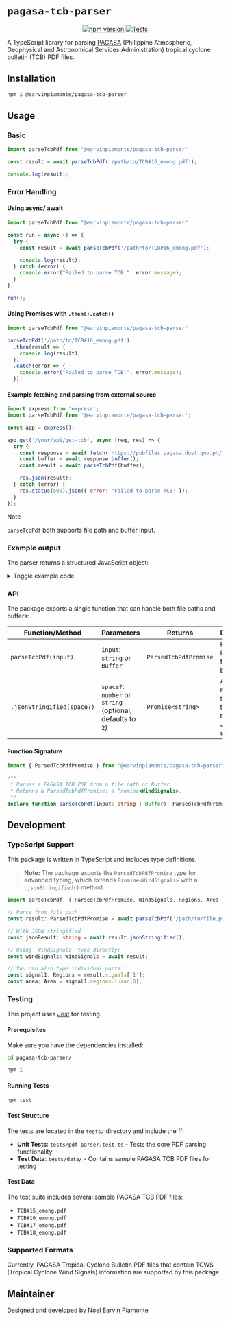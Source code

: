 # `pagasa-tcb-parser`

<p align="center">
    <a href="https://www.npmjs.com/package/@earvinpiamonte/pagasa-tcb-parser">
        <img src="https://img.shields.io/npm/v/@earvinpiamonte/pagasa-tcb-parser.svg" alt="npm version">
    </a>
    <a href="https://github.com/earvinpiamonte/pagasa-tcb-parser/actions/workflows/tests.yml">
        <img src="https://github.com/earvinpiamonte/pagasa-tcb-parser/actions/workflows/tests.yml/badge.svg" alt="Tests">
    </a>
</p>

A TypeScript library for parsing [PAGASA](https://www.pagasa.dost.gov.ph/) (Philippine Atmospheric, Geophysical and Astronomical Services Administration) tropical cyclone bulletin (TCB) PDF files.

## Installation

```bash
npm i @earvinpiamonte/pagasa-tcb-parser
```

## Usage

### Basic

```javascript
import parseTcbPdf from "@earvinpiamonte/pagasa-tcb-parser"

const result = await parseTcbPdf('/path/to/TCB#16_emong.pdf');

console.log(result);
```

### Error Handling

#### Using async/ await

```javascript
import parseTcbPdf from "@earvinpiamonte/pagasa-tcb-parser"

const run = async () => {
  try {
    const result = await parseTcbPdf('/path/to/TCB#16_emong.pdf');

    console.log(result);
  } catch (error) {
    console.error("Failed to parse TCB:", error.message);
  }
};

run();
```

#### Using Promises with `.then().catch()`

```javascript
import parseTcbPdf from "@earvinpiamonte/pagasa-tcb-parser"

parseTcbPdf('/path/to/TCB#16_emong.pdf')
  .then(result => {
    console.log(result);
  })
  .catch(error => {
    console.error("Failed to parse TCB:", error.message);
  });
```

#### Example fetching and parsing from external source

```javascript
import express from 'express';
import parseTcbPdf from '@earvinpiamonte/pagasa-tcb-parser';

const app = express();

app.get('/your/api/get-tcb', async (req, res) => {
  try {
    const response = await fetch('https://pubfiles.pagasa.dost.gov.ph/tamss/weather/bulletin/TCB%2316_emong.pdf');
    const buffer = await response.buffer();
    const result = await parseTcbPdf(buffer);

    res.json(result);
  } catch (error) {
    res.status(500).json({ error: 'Failed to parse TCB' });
  }
});
```

> [!NOTE]
> `parseTcbPdf` both supports file path and buffer input.

### Example output

The parser returns a structured JavaScript object:

<details>
<summary>Toggle example code</summary>

```json
{
  "signals": {
    "1": {
      "regions": {
        "luzon": [
          {
            "name": "Ilocos Norte",
            "parts": [
              "rest"
            ]
          },
          {
            "name": "Ilocos Sur",
            "parts": [
              "northern"
            ],
            "locals": [
              "Gregorio del Pilar",
              "Magsingal",
              "San Esteban",
              "Banayoyo",
              "Burgos",
              "City of Candon",
              "Santiago",
              "San Vicente",
              "Santa Catalina",
              "Lidlidda",
              "Nagbukel",
              "Sinait",
              "Sigay",
              "San Ildefonso",
              "Galimuyod",
              "Quirino",
              "City of Vigan",
              "San Emilio",
              "Cabugao",
              "Caoayan",
              "San Juan",
              "Santa",
              "Bantay",
              "Santo Domingo",
              "Santa Maria",
              "Narvacan",
              "Salcedo",
              "Cervantes"
            ]
          },
          {
            "name": "Abra"
          },
          {
            "name": "Apayao",
            "parts": [
              "rest"
            ]
          },
          {
            "name": "Kalinga"
          },
          {
            "name": "Mountain Province"
          },
          {
            "name": "Cagayan",
            "parts": [
              "rest",
              "mainland"
            ]
          },
          {
            "name": "Isabela",
            "parts": [
              "northern"
            ],
            "locals": [
              "Quirino",
              "Mallig",
              "Quezon",
              "Delfin Albano",
              "Tumauini",
              "Maconacon",
              "San Pablo",
              "Santa Maria",
              "Cabagan",
              "Santo Tomas",
              "Roxas",
              "San Manuel"
            ]
          }
        ],
        "visayas": [],
        "mindanao": []
      }
    },
    "2": {
      "regions": {
        "luzon": [
          {
            "name": "Ilocos Norte",
            "parts": [
              "northern"
            ],
            "locals": [
              "Dumalneg",
              "Pagudpud",
              "Adams",
              "Burgos",
              "Bangui"
            ]
          },
          {
            "name": "Apayao",
            "parts": [
              "northern"
            ],
            "locals": [
              "Calanasan",
              "Luna",
              "Santa Marcela"
            ]
          },
          {
            "name": "Batanes"
          },
          {
            "name": "Babuyan Islands"
          },
          {
            "name": "Cagayan",
            "parts": [
              "northwestern",
              "mainland"
            ],
            "locals": [
              "Camalaniugan",
              "Buguey",
              "Aparri",
              "Allacapan",
              "Ballesteros",
              "Abulug",
              "Pamplona",
              "Claveria",
              "Sanchez-Mira",
              "Santa Praxedes"
            ]
          }
        ],
        "visayas": [],
        "mindanao": []
      }
    }
  }
}
```

</details>

### API

The package exports a single function that can handle both file paths and buffers:

| Function/Method | Parameters | Returns | Description |
|-----------------|------------|---------|-------------|
| `parseTcbPdf(input)` | `input`: `string` or `Buffer` | `ParsedTcbPdfPromise` | Parses a PDF from a file path or buffer. |
| `.jsonStringified(space?)` | `space?`: `number` or `string` (optional, defaults to `2`) | `Promise<string>` | A chainable method that returns the parsed result as a JSON string. |

#### Function Signature

```typescript
import { ParsedTcbPdfPromise } from "@earvinpiamonte/pagasa-tcb-parser";

/**
 * Parses a PAGASA TCB PDF from a file path or Buffer.
 * Returns a ParsedTcbPdfPromise: a Promise<WindSignals>.
 */
declare function parseTcbPdf(input: string | Buffer): ParsedTcbPdfPromise;
```

## Development

### TypeScript Support

This package is written in TypeScript and includes type definitions.

> **Note:** The package exports the `ParsedTcbPdfPromise` type for advanced typing, which extends `Promise<WindSignals>` with a `.jsonStringified()` method.

```typescript
import parseTcbPdf, { ParsedTcbPdfPromise, WindSignals, Regions, Area } from "@earvinpiamonte/pagasa-tcb-parser";

// Parse from file path
const result: ParsedTcbPdfPromise = await parseTcbPdf('/path/to/file.pdf');

// With JSON stringified
const jsonResult: string = await result.jsonStringified();

// Using `WindSignals` type directly:
const windSignals: WindSignals = await result;

// You can also type individual parts:
const signal1: Regions = result.signals['1'];
const area: Area = signal1.regions.luzon[0];
```

### Testing

This project uses [Jest](https://jestjs.io) for testing.

#### Prerequisites

Make sure you have the dependencies installed:

```bash
cd pagasa-tcb-parser/
```

```bash
npm i
```

#### Running Tests

```bash
npm test
```

#### Test Structure

The tests are located in the `tests/` directory and include the ff:

- **Unit Tests**: `tests/pdf-parser.test.ts` - Tests the core PDF parsing functionality
- **Test Data**: `tests/data/` - Contains sample PAGASA TCB PDF files for testing

#### Test Data

The test suite includes several sample PAGASA TCB PDF files:
- `TCB#15_emong.pdf`
- `TCB#16_emong.pdf`
- `TCB#17_emong.pdf`
- `TCB#18_emong.pdf`

### Supported Formats

Currently, PAGASA Tropical Cyclone Bulletin PDF files that contain TCWS (Tropical Cyclone Wind Signals) information are supported by this package.

## Maintainer

Designed and developed by [Noel Earvin Piamonte](https://earv.in)
